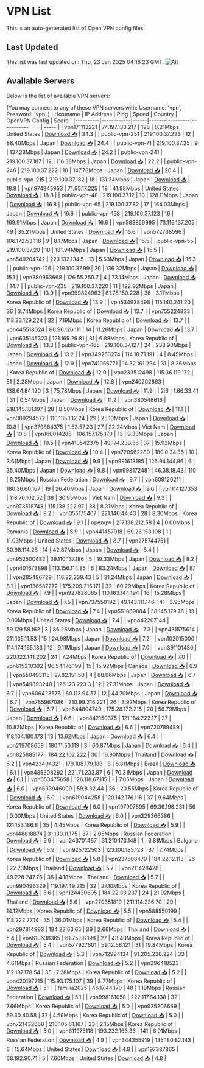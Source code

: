 # VPN List

This is an auto-generated list of Open VPN config files.

## Last Updated

This list was last updated on: Thu, 23 Jan 2025 04:16:23 GMT.
![Alt](https://repobeats.axiom.co/api/embed/186b98318ef1479477931607c1ad7d823f12451f.svg "Repobeats analytics image")

## Available Servers

Below is the list of available VPN servers:

(You may connect to any of these VPN servers with: Username: 'vpn', Password: 'vpn'.)
| Hostname | IP Address | Ping | Speed | Country | OpenVPN Config | Score |
|----------|------------|------|-------|---------|----------------| ----- |
| vpn171113221 | 74.197.133.217 | 128 | 8.21Mbps | United States | [Download 📥](./configs/server_0_US.ovpn) | 34.3 |
| public-vpn-251 | 219.100.37.223 | 12 | 88.40Mbps | Japan | [Download 📥](./configs/server_1_JP.ovpn) | 24.4 |
| public-vpn-71 | 219.100.37.25 | 9 | 137.28Mbps | Japan | [Download 📥](./configs/server_2_JP.ovpn) | 24.2 |
| public-vpn-241 | 219.100.37.187 | 12 | 116.38Mbps | Japan | [Download 📥](./configs/server_3_JP.ovpn) | 22.2 |
| public-vpn-246 | 219.100.37.222 | 10 | 147.78Mbps | Japan | [Download 📥](./configs/server_4_JP.ovpn) | 20.4 |
| public-vpn-215 | 219.100.37.182 | 18 | 131.34Mbps | Japan | [Download 📥](./configs/server_5_JP.ovpn) | 18.8 |
| vpn974845953 | 71.95.17.225 | 18 | 41.98Mbps | United States | [Download 📥](./configs/server_6_US.ovpn) | 18.8 |
| public-vpn-48 | 219.100.37.12 | 10 | 128.11Mbps | Japan | [Download 📥](./configs/server_7_JP.ovpn) | 16.8 |
| public-vpn-65 | 219.100.37.82 | 17 | 164.03Mbps | Japan | [Download 📥](./configs/server_8_JP.ovpn) | 16.6 |
| public-vpn-158 | 219.100.37.123 | 16 | 169.91Mbps | Japan | [Download 📥](./configs/server_9_JP.ovpn) | 16.6 |
| vpn583859995 | 73.116.137.205 | 49 | 35.21Mbps | United States | [Download 📥](./configs/server_10_US.ovpn) | 15.6 |
| vpn572738596 | 106.172.53.118 | 9 | 8.17Mbps | Japan | [Download 📥](./configs/server_11_JP.ovpn) | 15.5 |
| public-vpn-55 | 219.100.37.20 | 18 | 181.94Mbps | Japan | [Download 📥](./configs/server_12_JP.ovpn) | 15.5 |
| vpn549204742 | 223.132.134.5 | 13 | 5.63Mbps | Japan | [Download 📥](./configs/server_13_JP.ovpn) | 15.3 |
| public-vpn-126 | 219.100.37.99 | 20 | 136.32Mbps | Japan | [Download 📥](./configs/server_14_JP.ovpn) | 15.1 |
| vpn380963668 | 126.55.250.7 | 4 | 73.14Mbps | Japan | [Download 📥](./configs/server_15_JP.ovpn) | 14.7 |
| public-vpn-235 | 219.100.37.220 | 11 | 122.92Mbps | Japan | [Download 📥](./configs/server_16_JP.ovpn) | 13.9 |
| vpn999824963 | 61.78.150.228 | 36 | 3.17Mbps | Korea Republic of | [Download 📥](./configs/server_17_KR.ovpn) | 13.9 |
| vpn534938498 | 115.140.241.20 | 36 | 3.74Mbps | Korea Republic of | [Download 📥](./configs/server_18_KR.ovpn) | 13.7 |
| vpn755224833 | 118.33.129.224 | 32 | 7.19Mbps | Korea Republic of | [Download 📥](./configs/server_19_KR.ovpn) | 13.7 |
| vpn445518024 | 60.96.126.111 | 14 | 11.26Mbps | Japan | [Download 📥](./configs/server_20_JP.ovpn) | 13.7 |
| vpn635145323 | 121.165.29.81 | 31 | 6.88Mbps | Korea Republic of | [Download 📥](./configs/server_21_KR.ovpn) | 13.3 |
| public-vpn-165 | 219.100.37.127 | 24 | 233.90Mbps | Japan | [Download 📥](./configs/server_22_JP.ovpn) | 13.2 |
| vpn349253274 | 114.18.71.191 | 4 | 8.45Mbps | Japan | [Download 📥](./configs/server_23_JP.ovpn) | 12.9 |
| vpn741056771 | 14.32.161.234 | 31 | 8.36Mbps | Korea Republic of | [Download 📥](./configs/server_24_KR.ovpn) | 12.9 |
| vpn233512498 | 115.36.119.172 | 51 | 2.28Mbps | Japan | [Download 📥](./configs/server_25_JP.ovpn) | 12.6 |
| vpn240202863 | 138.64.84.120 | 3 | 75.78Mbps | Japan | [Download 📥](./configs/server_26_JP.ovpn) | 11.9 |
| 2i6 | 1.66.33.41 | 31 | 0.54Mbps | Japan | [Download 📥](./configs/server_27_JP.ovpn) | 11.2 |
| vpn380548616 | 218.145.181.197 | 28 | 8.50Mbps | Korea Republic of | [Download 📥](./configs/server_28_KR.ovpn) | 11.1 |
| vpn389294572 | 110.135.132.24 | 29 | 25.10Mbps | Japan | [Download 📥](./configs/server_29_JP.ovpn) | 10.8 |
| vpn379884375 | 1.53.57.23 | 27 | 22.24Mbps | Viet Nam | [Download 📥](./configs/server_30_VN.ovpn) | 10.8 |
| vpn160014288 | 106.157.175.170 | 13 | 9.33Mbps | Japan | [Download 📥](./configs/server_31_JP.ovpn) | 10.5 |
| vpn410542375 | 49.174.239.56 | 37 | 15.92Mbps | Korea Republic of | [Download 📥](./configs/server_32_KR.ovpn) | 10.4 |
| vpn720962280 | 180.0.34.36 | 10 | 3.61Mbps | Japan | [Download 📥](./configs/server_33_JP.ovpn) | 9.9 |
| vpn991613185 | 126.94.144.86 | 6 | 35.40Mbps | Japan | [Download 📥](./configs/server_34_JP.ovpn) | 9.8 |
| vpn998172481 | 46.38.18.42 | 110 | 8.25Mbps | Russian Federation | [Download 📥](./configs/server_35_RU.ovpn) | 9.7 |
| vpn609126211 | 180.36.60.167 | 19 | 26.40Mbps | Japan | [Download 📥](./configs/server_36_JP.ovpn) | 9.6 |
| vpn114127353 | 118.70.102.52 | 38 | 30.95Mbps | Viet Nam | [Download 📥](./configs/server_37_VN.ovpn) | 9.3 |
| vpn973518743 | 115.138.222.97 | 38 | 8.31Mbps | Korea Republic of | [Download 📥](./configs/server_38_KR.ovpn) | 9.2 |
| vpn355175407 | 221.146.44.43 | 28 | 8.30Mbps | Korea Republic of | [Download 📥](./configs/server_39_KR.ovpn) | 9.1 |
| opengw | 217.138.212.58 | 4 | 0.00Mbps | Romania | [Download 📥](./configs/server_40_RO.ovpn) | 8.9 |
| vpn441457918 | 69.26.153.108 | 1 | 11.03Mbps | United States | [Download 📥](./configs/server_41_US.ovpn) | 8.7 |
| vpn275744751 | 60.98.114.28 | 14 | 42.67Mbps | Japan | [Download 📥](./configs/server_42_JP.ovpn) | 8.4 |
| vpn952500482 | 39.110.137.186 | 5 | 19.33Mbps | Japan | [Download 📥](./configs/server_43_JP.ovpn) | 8.2 |
| vpn401673898 | 113.156.114.85 | 6 | 83.24Mbps | Japan | [Download 📥](./configs/server_44_JP.ovpn) | 8.1 |
| vpn285486729 | 116.82.239.43 | 5 | 31.24Mbps | Japan | [Download 📥](./configs/server_45_JP.ovpn) | 8.1 |
| vpn136587272 | 175.209.216.171 | 32 | 60.29Mbps | Korea Republic of | [Download 📥](./configs/server_46_KR.ovpn) | 7.9 |
| vpn927828065 | 110.163.144.194 | 16 | 15.28Mbps | Japan | [Download 📥](./configs/server_47_JP.ovpn) | 7.5 |
| vpn737550192 | 49.143.111.146 | 41 | 3.95Mbps | Korea Republic of | [Download 📥](./configs/server_48_KR.ovpn) | 7.4 |
| vpn551869884 | 38.145.179.78 | 13 | 0.00Mbps | United States | [Download 📥](./configs/server_49_US.ovpn) | 7.4 |
| vpn442207144 | 59.129.58.162 | 3 | 86.25Mbps | Japan | [Download 📥](./configs/server_50_JP.ovpn) | 7.3 |
| vpn431575614 | 211.135.11.53 | 15 | 24.98Mbps | Japan | [Download 📥](./configs/server_51_JP.ovpn) | 7.2 |
| vpn102015000 | 114.174.165.133 | 12 | 9.11Mbps | Japan | [Download 📥](./configs/server_52_JP.ovpn) | 7.0 |
| vpn391101480 | 220.122.141.202 | 24 | 7.24Mbps | Korea Republic of | [Download 📥](./configs/server_53_KR.ovpn) | 7.0 |
| vpn615210392 | 96.54.176.199 | 15 | 15.92Mbps | Canada | [Download 📥](./configs/server_54_CA.ovpn) | 6.9 |
| vpn550493115 | 27.82.151.50 | 4 | 88.06Mbps | Japan | [Download 📥](./configs/server_55_JP.ovpn) | 6.7 |
| vpn549893240 | 126.123.223.3 | 12 | 27.31Mbps | Japan | [Download 📥](./configs/server_56_JP.ovpn) | 6.7 |
| vpn606423576 | 60.113.94.57 | 12 | 44.70Mbps | Japan | [Download 📥](./configs/server_57_JP.ovpn) | 6.7 |
| vpn785967086 | 210.99.216.221 | 26 | 3.92Mbps | Korea Republic of | [Download 📥](./configs/server_58_KR.ovpn) | 6.7 |
| vpn644804749 | 175.28.172.215 | 20 | 56.79Mbps | Japan | [Download 📥](./configs/server_59_JP.ovpn) | 6.6 |
| vpn842150375 | 121.184.222.17 | 27 | 10.82Mbps | Korea Republic of | [Download 📥](./configs/server_60_KR.ovpn) | 6.6 |
| vpn720789489 | 118.104.180.173 | 13 | 13.62Mbps | Japan | [Download 📥](./configs/server_61_JP.ovpn) | 6.4 |
| vpn219708659 | 180.11.50.119 | 3 | 60.87Mbps | Japan | [Download 📥](./configs/server_62_JP.ovpn) | 6.4 |
| vpn825885177 | 184.22.102.222 | 30 | 16.90Mbps | Thailand | [Download 📥](./configs/server_63_TH.ovpn) | 6.2 |
| vpn423494321 | 179.108.179.188 | 8 | 5.81Mbps | Brazil | [Download 📥](./configs/server_64_BR.ovpn) | 6.1 |
| vpn485308292 | 221.71.233.87 | 6 | 70.31Mbps | Japan | [Download 📥](./configs/server_65_JP.ovpn) | 6.1 |
| vpn653475658 | 126.118.67.115 | - | 7.05Mbps | Japan | [Download 📥](./configs/server_66_JP.ovpn) | 6.0 |
| vpn633946009 | 59.8.32.44 | 36 | 20.55Mbps | Korea Republic of | [Download 📥](./configs/server_67_KR.ovpn) | 6.0 |
| vpn619044258 | 120.142.176.118 | 37 | 9.64Mbps | Korea Republic of | [Download 📥](./configs/server_68_KR.ovpn) | 6.0 |
| vpn197997895 | 69.36.196.231 | 56 | 0.00Mbps | United States | [Download 📥](./configs/server_69_US.ovpn) | 6.0 |
| vpn329366386 | 121.153.186.8 | 35 | 4.45Mbps | Korea Republic of | [Download 📥](./configs/server_70_KR.ovpn) | 5.9 |
| vpn148818874 | 31.130.11.175 | 37 | 2.05Mbps | Russian Federation | [Download 📥](./configs/server_71_RU.ovpn) | 5.9 |
| vpn243701467 | 31.210.173.148 | 1 | 6.81Mbps | Bulgaria | [Download 📥](./configs/server_72_BG.ovpn) | 5.9 |
| vpn925722503 | 123.100.185.123 | 37 | 7.74Mbps | Korea Republic of | [Download 📥](./configs/server_73_KR.ovpn) | 5.8 |
| vpn237508479 | 184.22.12.113 | 26 | 22.73Mbps | Thailand | [Download 📥](./configs/server_74_TH.ovpn) | 5.7 |
| vpn211428428 | 49.228.247.76 | 36 | 4.18Mbps | Thailand | [Download 📥](./configs/server_75_TH.ovpn) | 5.7 |
| vpn990496329 | 119.197.49.215 | 32 | 27.10Mbps | Korea Republic of | [Download 📥](./configs/server_76_KR.ovpn) | 5.6 |
| vpn124430695 | 184.22.33.237 | 24 | 21.92Mbps | Thailand | [Download 📥](./configs/server_77_TH.ovpn) | 5.6 |
| vpn270351819 | 211.114.236.70 | 29 | 14.12Mbps | Korea Republic of | [Download 📥](./configs/server_78_KR.ovpn) | 5.5 |
| vpn588550199 | 118.222.77.14 | 35 | 36.01Mbps | Korea Republic of | [Download 📥](./configs/server_79_KR.ovpn) | 5.4 |
| vpn297814993 | 184.22.63.65 | 39 | 2.66Mbps | Thailand | [Download 📥](./configs/server_80_TH.ovpn) | 5.4 |
| vpn610638365 | 61.75.88.198 | 27 | 43.40Mbps | Korea Republic of | [Download 📥](./configs/server_81_KR.ovpn) | 5.4 |
| vpn577927601 | 59.12.58.121 | 31 | 19.84Mbps | Korea Republic of | [Download 📥](./configs/server_82_KR.ovpn) | 5.3 |
| vpn712994134 | 91.205.236.224 | 33 | 4.61Mbps | Russian Federation | [Download 📥](./configs/server_83_RU.ovpn) | 5.2 |
| vpn296418523 | 112.187.178.54 | 35 | 7.28Mbps | Korea Republic of | [Download 📥](./configs/server_84_KR.ovpn) | 5.2 |
| vpn420197215 | 115.93.175.107 | 39 | 8.77Mbps | Korea Republic of | [Download 📥](./configs/server_85_KR.ovpn) | 5.1 |
| familia2025 | 46.17.44.170 | 48 | 1.19Mbps | Russian Federation | [Download 📥](./configs/server_86_RU.ovpn) | 5.1 |
| vpn998161058 | 222.117.84.138 | 32 | 7.66Mbps | Korea Republic of | [Download 📥](./configs/server_87_KR.ovpn) | 5.0 |
| vpn935206669 | 59.30.40.58 | 37 | 4.59Mbps | Korea Republic of | [Download 📥](./configs/server_88_KR.ovpn) | 5.0 |
| vpn721432668 | 210.105.61.167 | 33 | 2.15Mbps | Korea Republic of | [Download 📥](./configs/server_89_KR.ovpn) | 5.0 |
| vpn611975118 | 193.232.163.36 | 141 | 6.01Mbps | Russian Federation | [Download 📥](./configs/server_90_RU.ovpn) | 4.9 |
| vpn344355919 | 135.180.82.143 | 6 | 15.64Mbps | United States | [Download 📥](./configs/server_91_US.ovpn) | 4.8 |
| vpn197387865 | 68.192.90.71 | 5 | 7.60Mbps | United States | [Download 📥](./configs/server_92_US.ovpn) | 4.8 |

